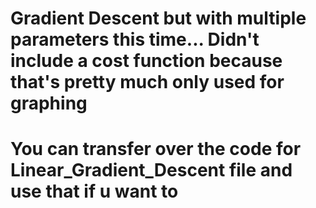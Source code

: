 # Gradient Descent but with multiple parameters this time... Didn't include a cost function because that's pretty much only used for graphing
# You can transfer over the code for Linear_Gradient_Descent file and use that if u want to 
